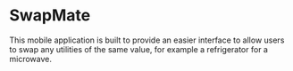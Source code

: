 # SwapMate
This mobile application is built to provide an easier interface to allow users to swap any utilities of the same value, for example a refrigerator for a microwave. 
